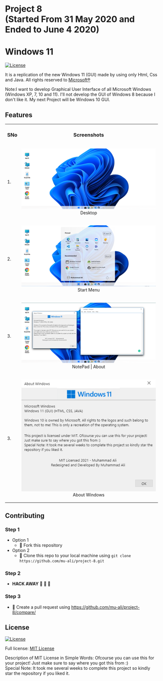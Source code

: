 # Project 8 <br /> (Started From 31 May 2020 and Ended to June 4 2020)
# Windows 11

[![License](https://img.shields.io/badge/License-MIT-blue.svg)](LICENSE)

It is a replication of the new Windows 11 (GUI) made by using only Html, Css and Java. All rights reserved to <a href="https://www.microsoft.com/en-in">Microsoft&reg;</a>

Note:I want to develop Graphical User Interface of all Microsoft Windows (Windows XP, 7, 10 and 11). I'll not develop the GUI of Windows 8 because I don't like it. My next Project will be Windows 10 GUI.

## Features

<table>
  <tr>
    <td><h3>SNo</h3></td>
    <td><h3 align="center">Screenshots</h3></td>
  </tr>

  <tr>
    <td>1.</td>
    <td>
      <p align="center">
      <img src="./Readme Pictures/Windows 11 (1).PNG" title="Desktop" alt="Desktop Picture" />
      <br />
      Desktop
      </p>
    </td>
  </tr>
  <tr>
    <td>2.</td>
    <td>
      <p align="center">
      <img src="./Readme Pictures/Windows 11 (2).PNG" title="Start Menu" alt="Start Menu Picture" />
      <br />
      Start Menu
      </p>
    </td>
  </tr>
  <tr>
    <td>3.</td>
    <td>
      <p align="center">
      <img src="./Readme Pictures/Windows 11 (3).PNG" title="NotePad | About" alt="NotePad | About Picture" />
      <br />
      NotePad | About
      </p>
    </td>
  </tr>
    <tr>
    <td>3.</td>
    <td>
      <p align="center">
      <img src="./Readme Pictures/Windows 11 (4).PNG" title="About Window" alt="About Window Picture" />
      <br />
      About Windows
      </p>
    </td>
   </tr>

</table>


## Contributing

### Step 1
- Option 1
  - :fork_and_knife: Fork this repository
- Option 2
  -  :dancers: Clone this repo to your local machine using ```git clone https://github.com/mu-ali/project-8.git```

### Step 2
- **HACK AWAY** :hammer: :hammer: :hammer:

### Step 3
- :repeat: Create a pull request using https://github.com/mu-ali/project-8/compare/


## License

[![License](https://img.shields.io/badge/License-MIT-blue.svg)](LICENSE)

Full license: [MIT License](LICENSE)

Description of MIT License in Simple Words: Ofcourse you can use this for your project! Just make sure to say where you got this from :) 
<br/>
Special Note: It took me several weeks to complete this project so kindly star the repository if you liked it. 
